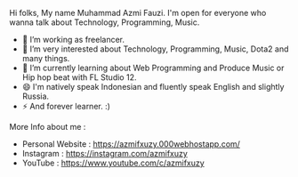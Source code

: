 Hi folks, My name Muhammad Azmi Fauzi. I'm open for everyone who wanna talk about Technology, Programming, Music.

- 🔭 I’m working as freelancer.
- 🌱 I’m very interested about Technology, Programming, Music, Dota2 and many things.
- 👯 I’m currently learning about Web Programming and Produce Music or Hip hop beat with FL Studio 12.
- 😄 I'm natively speak Indonesian and fluently speak English and slightly Russia.
- ⚡ And forever learner. :)

More Info about me : 
- Personal Website : https://azmifxuzy.000webhostapp.com/
- Instagram : https://instagram.com/azmifxuzy
- YouTube : https://www.youtube.com/c/azmifxuzy
